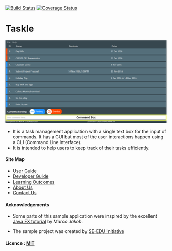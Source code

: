 [![Build Status](https://travis-ci.org/CS2103AUG2016-W14-C3/main.svg?branch=master)](https://travis-ci.org/CS2103AUG2016-W14-C3/main.svg?branch=master)
[![Coverage Status](https://coveralls.io/repos/github/CS2103AUG2016-W14-C3/main/badge.svg)](https://coveralls.io/github/CS2103AUG2016-W14-C3/main)

# Taskle

<img src="docs/images/UI/Main.png" width="600"><br>

* It is a task management application with a single text box for the input of commands. It has a GUI but most of the user interactions happen using a CLI (Command Line Interface).
* It is intended to help users to keep track of their tasks efficiently.

  
#### Site Map
* [User Guide](docs/UserGuide.md) 
* [Developer Guide](docs/DeveloperGuide.md) 
* [Learning Outcomes](docs/LearningOutcomes.md) 
* [About Us](docs/AboutUs.md)
* [Contact Us](docs/ContactUs.md)


#### Acknowledgements

* Some parts of this sample application were inspired by the excellent 
  [Java FX tutorial](http://code.makery.ch/library/javafx-8-tutorial/) by *Marco Jakob*. 

* The sample project was created by [SE-EDU initiative](https://github.com/se-edu/)

#### Licence : [MIT](LICENSE)
